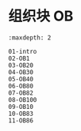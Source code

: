 # 组织块 OB

```{toctree}
:maxdepth: 2

01-intro
02-OB1
03-OB20
04-OB30
05-OB40
06-OB80
07-OB82
08-OB100
09-OB10
10-OB83
11-OB86

```